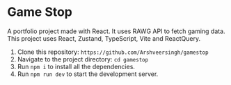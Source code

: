 # Game Stop

A portfolio project made with React. It uses RAWG API to fetch gaming data. This project uses React, Zustand, TypeScript, Vite and ReactQuery.

1. Clone this repository: `https://github.com/Arshveersingh/gamestop`
2. Navigate to the project directory: `cd gamestop`
3. Run `npm i` to install all the dependencies.
4. Run `npm run dev` to start the development server.
